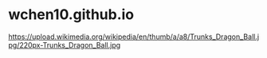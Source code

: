 # wchen10.github.io

https://upload.wikimedia.org/wikipedia/en/thumb/a/a8/Trunks_Dragon_Ball.jpg/220px-Trunks_Dragon_Ball.jpg
